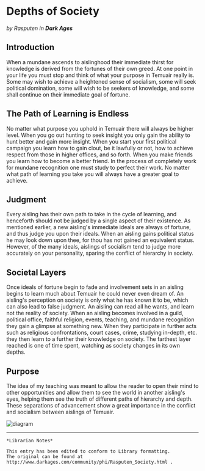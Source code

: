 # Depths of Society

_by Rasputen in **Dark Ages**_

## Introduction

When a mundane ascends to aislinghood their immediate thirst for knowledge is
derived from the fortunes of their own greed. At one point in your life you
must stop and think of what your purpose in Temuair really is. Some may wish to
achieve a heightened sense of socialism, some will seek political domination,
some will wish to be seekers of knowledge, and some shall continue on their
immediate goal of fortune.

## The Path of Learning is Endless

No matter what purpose you uphold in Temuair there will always be higher level.
When you go out hunting to seek insight you only gain the ability to hunt
better and gain more insight. When you start your first political campaign you
learn how to gain clout, be it lawfully or not, how to achieve respect from
those in higher offices, and so forth. When you make friends you learn how to
become a better friend. In the process of completely work for mundane
recognition one must study to perfect their work. No matter what path of
learning you take you will always have a greater goal to achieve.

## Judgment

Every aisling has their own path to take in the cycle of learning, and
henceforth should not be judged by a single aspect of their existence. As
mentioned earlier, a new aisling's immediate ideals are always of fortune, and
thus judge you upon their ideals. When an aisling gains political status he may
look down upon thee, for thou has not gained an equivalent status. However, of
the many ideals, aislings of socialism tend to judge more accurately on your
personality, sparing the conflict of hierarchy in society.

## Societal Layers

Once ideals of fortune begin to fade and involvement sets in an aisling begins
to learn much about Temuair he could never even dream of. An aisling's
perception on society is only what he has known it to be, which can also lead
to false judgment. An aisling can read all he wants, and learn not the reality
of society. When an aisling becomes involved in a guild, political office,
faithful religion, events, teaching, and mundane recognition they gain a
glimpse at something new. When they participate in further acts such as
religious confrontations, court cases, crime, studying in-depth, etc. they then
learn to a further their knowledge on society. The farthest layer reached is
one of time spent, watching as society changes in its own depths.

## Purpose

The idea of my teaching was meant to allow the reader to open their mind to
other opportunities and allow them to see the world in another aisling's eyes,
helping them see the truth of different paths of hierarchy and depth. These
separations of advancement show a great importance in the conflict and
socialism between aislings of Temuair.

![diagram](Rasputen_Society.jpg)

***

```
*Librarian Notes*

This entry has been edited to conform to Library formatting.
The original can be found at http://www.darkages.com/community/phi/Rasputen_Society.html .
```
